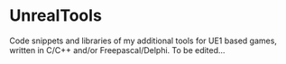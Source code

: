 # UnrealTools
Code snippets and libraries of my additional tools for UE1 based games, written in C/C++ and/or Freepascal/Delphi.
To be edited...
